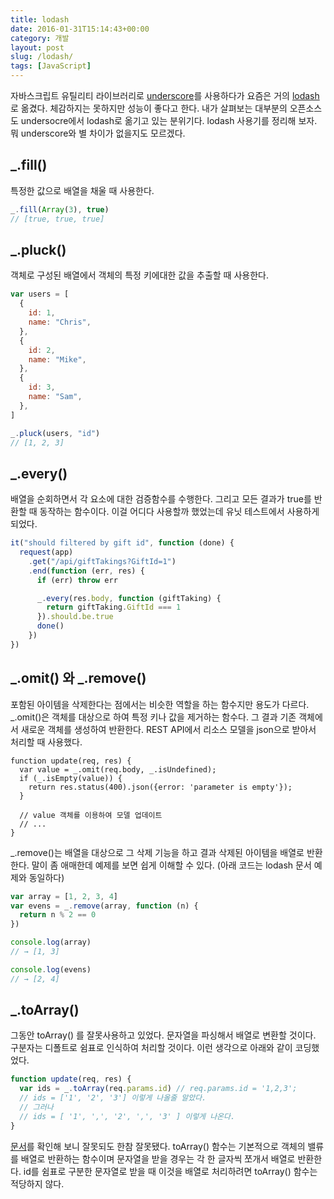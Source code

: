 ```yaml
---
title: lodash
date: 2016-01-31T15:14:43+00:00
category: 개발
layout: post
slug: /lodash/
tags: [JavaScript]
---
```


자바스크립트 유틸리티 라이브러리로 <a href="http://whatilearn.com/underscore-js/">underscore</a>를 사용하다가 요즘은 거의 [lodash](https://lodash.com)로 옮겼다. 체감하지는 못하지만 성능이 좋다고 한다. 내가 살펴보는 대부분의 오픈소스도 undersocre에서 lodash로 옮기고 있는 분위기다. lodash 사용기를 정리해 보자. 뭐 underscore와 별 차이가 없을지도 모르겠다.

## \_.fill()

특정한 값으로 배열을 채울 때 사용한다.

```javascript
_.fill(Array(3), true)
// [true, true, true]
```

## \_.pluck()

객체로 구성된 배열에서 객체의 특정 키에대한 값을 추출할 때 사용한다.

```javascript
var users = [
  {
    id: 1,
    name: "Chris",
  },
  {
    id: 2,
    name: "Mike",
  },
  {
    id: 3,
    name: "Sam",
  },
]

_.pluck(users, "id")
// [1, 2, 3]
```

## \_.every()

배열을 순회하면서 각 요소에 대한 검증함수를 수행한다. 그리고 모든 결과가 true를 반환할 때 동작하는 함수이다. 이걸 어디다 사용할까 했었는데 유닛 테스트에서 사용하게 되었다.

```javascript
it("should filtered by gift id", function (done) {
  request(app)
    .get("/api/giftTakings?GiftId=1")
    .end(function (err, res) {
      if (err) throw err

      _.every(res.body, function (giftTaking) {
        return giftTaking.GiftId === 1
      }).should.be.true
      done()
    })
})
```

## _.omit() 와 _.remove()

포함된 아이템을 삭제한다는 점에서는 비슷한 역할을 하는 함수지만 용도가 다르다. \_.omit()은 객체를 대상으로 하여 특정 키나 값을 제거하는 함수다. 그 결과 기존 객체에서 새로운 객체를 생성하여 반환한다. REST API에서 리소스 모델을 json으로 받아서 처리할 때 사용했다.

```
function update(req, res) {
  var value = _.omit(req.body, _.isUndefined);
  if (_.isEmpty(value)) {
    return res.status(400).json({error: 'parameter is empty'});
  }

  // value 객체를 이용하여 모델 업데이트
  // ...
}
```

\_.remove()는 배열을 대상으로 그 삭제 기능을 하고 결과 삭제된 아이템을 배열로 반환한다. 말이 좀 애매한데 예제를 보면 쉽게 이해할 수 있다. (아래 코드는 lodash 문서 예제와 동일하다)

```javascript
var array = [1, 2, 3, 4]
var evens = _.remove(array, function (n) {
  return n % 2 == 0
})

console.log(array)
// → [1, 3]

console.log(evens)
// → [2, 4]
```

## \_.toArray()

그동안 toArray() 를 잘못사용하고 있었다. 문자열을 파싱해서 배열로 변환할 것이다. 구분자는 디폴트로 쉼표로 인식하여 처리할 것이다. 이런 생각으로 아래와 같이 코딩했었다.

```javascript
function update(req, res) {
  var ids = _.toArray(req.params.id) // req.params.id = '1,2,3';
  // ids = ['1', '2', '3'] 이렇게 나올줄 알았다.
  // 그러나
  // ids = [ '1', ',', '2', ',', '3' ] 이렇게 나온다.
}
```

[문서](https://lodash.com/docs#toArray)를 확인해 보니 잘못되도 한참 잘못됐다. toArray() 함수는 기본적으로 객체의 밸류를 배열로 반환하는 함수이며 문자열을 받을 경우는 각 한 글자씩 쪼개서 배열로 반환한다. id를 쉼표로 구분한 문자열로 받을 때 이것을 배열로 처리하려면 toArray() 함수는 적당하지 않다.
